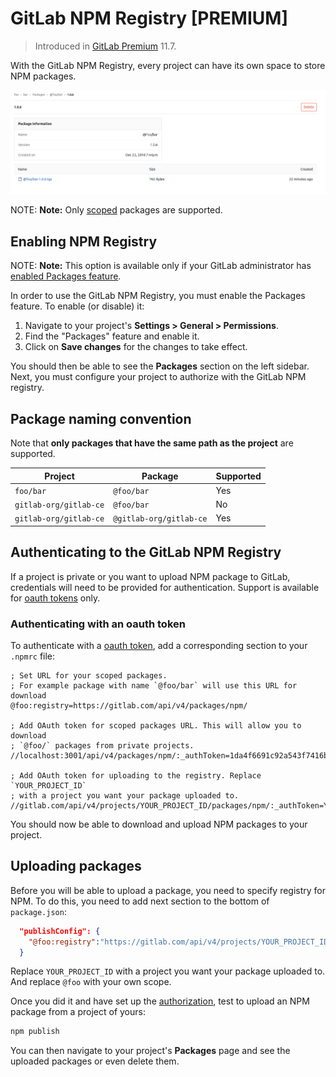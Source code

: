 # GitLab NPM Registry **[PREMIUM]**

> Introduced in [GitLab Premium](https://about.gitlab.com/pricing/) 11.7.

With the GitLab NPM Registry, every
project can have its own space to store NPM packages.

![GitLab NPM Registry](img/npm_package_view.png)

NOTE: **Note:**
Only [scoped](https://docs.npmjs.com/misc/scope) packages are supported. 

## Enabling NPM Registry

NOTE: **Note:**
This option is available only if your GitLab administrator has
[enabled Packages feature](../../../administration/npm_registry.md).

In order to use the GitLab NPM Registry, you must enable the Packages feature.
To enable (or disable) it:

1. Navigate to your project's **Settings > General > Permissions**.
1. Find the "Packages" feature and enable it.
1. Click on **Save changes** for the changes to take effect.

You should then be able to see the **Packages** section on the left sidebar.
Next, you must configure your project to authorize with the GitLab NPM
registry.

## Package naming convention

Note that **only packages that have the same path as the project** are supported.

| Project | Package | Supported |
| ------- | ------- | --------------------------------- |
| `foo/bar`              | `@foo/bar`              | Yes |
| `gitlab-org/gitlab-ce` | `@foo/bar`              | No  |
| `gitlab-org/gitlab-ce` | `@gitlab-org/gitlab-ce` | Yes |

## Authenticating to the GitLab NPM Registry

If a project is private or you want to upload NPM package to GitLab,
credentials will need to be provided for authentication. Support is available for
[oauth tokens](#authenticating-with-an-oauth-token) only.

### Authenticating with an oauth token

To authenticate with a [oauth token](../../../api/oauth2.md),
add a corresponding section to your `.npmrc` file:

```
; Set URL for your scoped packages. 
; For example package with name `@foo/bar` will use this URL for download 
@foo:registry=https://gitlab.com/api/v4/packages/npm/

; Add OAuth token for scoped packages URL. This will allow you to download
; `@foo/` packages from private projects.  
//localhost:3001/api/v4/packages/npm/:_authToken=1da4f6691c92a543f7416b8fe013357fda23b0730466841311b89809a51349ce

; Add OAuth token for uploading to the registry. Replace `YOUR_PROJECT_ID`
; with a project you want your package uploaded to. 
//gitlab.com/api/v4/projects/YOUR_PROJECT_ID/packages/npm/:_authToken=YOUR_OAUTH_TOKEN
```

You should now be able to download and upload NPM packages to your project.

## Uploading packages

Before you will be able to upload a package, you need to specify registry for NPM. 
To do this, you need to add next section to the bottom of `package.json`: 

```json
  "publishConfig": {
    "@foo:registry":"https://gitlab.com/api/v4/projects/YOUR_PROJECT_ID/packages/npm/"
  }
```
Replace `YOUR_PROJECT_ID` with a project you want your package uploaded to. 
And replace `@foo` with your own scope.

Once you did it and have set up the [authorization](#authorizing-with-the-gitlab-npm-registry),
test to upload an NPM package from a project of yours:

```sh
npm publish
```

You can then navigate to your project's **Packages** page and see the uploaded
packages or even delete them.
